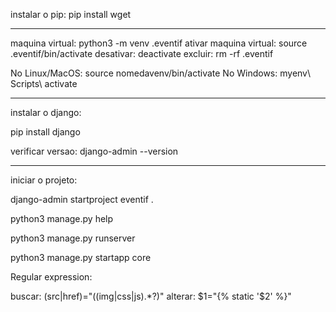 instalar o pip: pip install wget

________________________________________________________________________

maquina virtual: python3 -m venv .eventif
ativar maquina virtual: source .eventif/bin/activate
desativar: deactivate
excluir: rm -rf .eventif

No Linux/MacOS: source nomedavenv/bin/activate
No Windows: myenv\ Scripts\ activate

________________________________________________________________________

instalar o django:

pip install django

verificar versao: django-admin --version

________________________________________________________________________

iniciar o projeto: 

django-admin startproject eventif .

python3 manage.py help

python3 manage.py runserver

python3 manage.py startapp core



Regular expression:

buscar: (src|href)="((img|css|js).*?)"
alterar: $1="{% static '$2' %}"